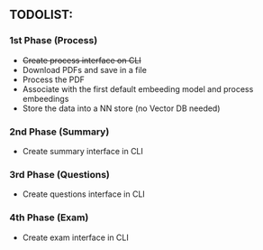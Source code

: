## TODOLIST:

### 1st Phase (Process)
- ~~Create process interface on CLI~~
- Download PDFs and save in a file
- Process the PDF
- Associate with the first default embeeding model and process embeedings
- Store the data into a NN store (no Vector DB needed)

### 2nd Phase (Summary)
- Create summary interface in CLI

### 3rd Phase (Questions)
- Create questions interface in CLI

### 4th Phase (Exam)
- Create exam interface in CLI